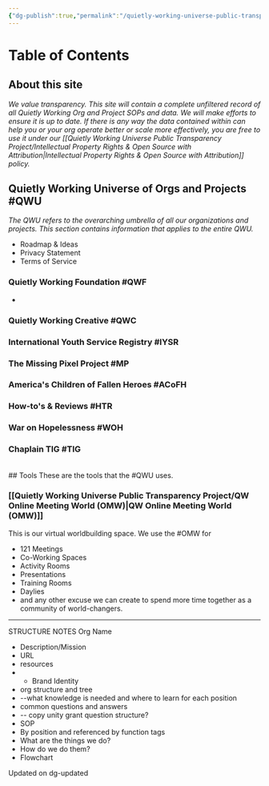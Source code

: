```yaml
---
{"dg-publish":true,"permalink":"/quietly-working-universe-public-transparency-project/table-of-contents/","tags":["QWU","QWF","IYSR","MP","ACoFH","HTR","WOH","TIG","gardenEntry"],"noteIcon":""}
---
```


# Table of Contents

## About this site
*We value transparency. This site will contain a complete unfiltered record of all Quietly Working Org and Project SOPs and data. We will make efforts to ensure it is up to date. If there is any way the data contained within can help you or your org operate better or scale more effectively, you are free to use it under our [[Quietly Working Universe Public Transparency Project/Intellectual Property Rights & Open Source with Attribution\|Intellectual Property Rights & Open Source with Attribution]] policy.*


## Quietly Working Universe of Orgs and Projects #QWU
*The QWU refers to the overarching umbrella of all our organizations and projects. This section contains information that applies to the entire QWU.*
- Roadmap & Ideas
- Privacy Statement
- Terms of Service
### Quietly Working Foundation #QWF
- 
### Quietly Working Creative #QWC
### International Youth Service Registry #IYSR
### The Missing Pixel Project #MP
### America's Children of Fallen Heroes #ACoFH
### How-to's & Reviews #HTR
### War on Hopelessness #WOH
### Chaplain TIG #TIG
<br>
## Tools
These are the tools that the #QWU uses.

### [[Quietly Working Universe Public Transparency Project/QW Online Meeting World (OMW)\|QW Online Meeting World (OMW)]]
This is our virtual worldbuilding space. We use the #OMW for
- 121 Meetings
- Co-Working Spaces
- Activity Rooms
- Presentations
- Training Rooms
- Daylies
- and any other excuse we can create to spend more time together as a community of world-changers.


---

STRUCTURE NOTES
Org Name
- Description/Mission
- URL
- resources
- - Brand Identity 
- org structure and tree
- --what knowledge is needed and where to learn for each position
- common questions and answers
- -- copy unity grant question structure?
- SOP 
- By position and referenced by function tags
- What are the things we do?
- How do we do them?
- Flowchart 

Updated on dg-updated

